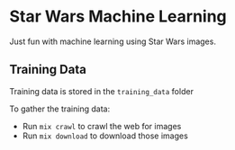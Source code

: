 # Star Wars Machine Learning

Just fun with machine learning using Star Wars images.

## Training Data

Training data is stored in the `training_data` folder

To gather the training data:

- Run `mix crawl` to crawl the web for images
- Run `mix download` to download those images
